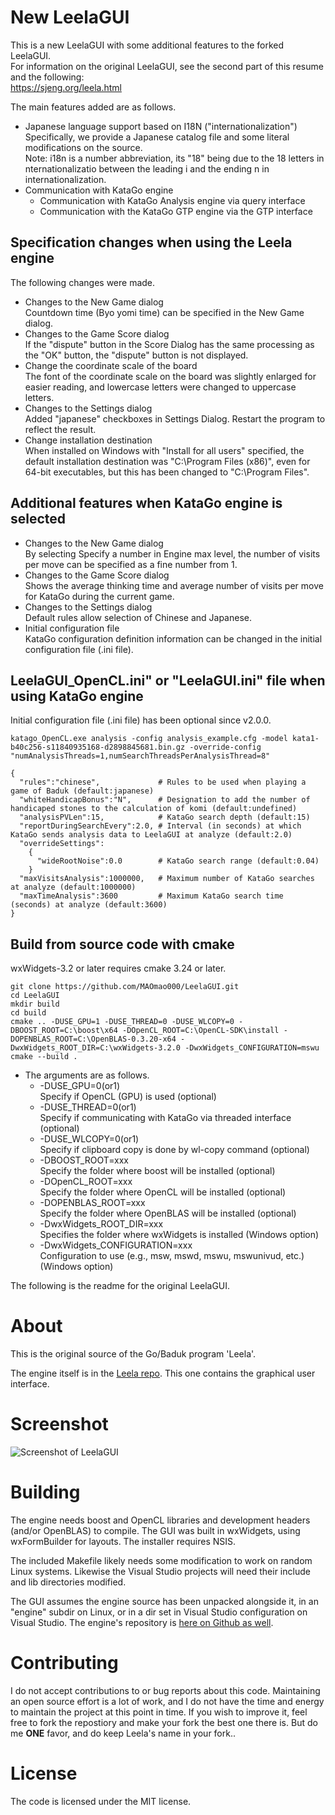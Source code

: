 # New LeelaGUI

This is a new LeelaGUI with some additional features to the forked LeelaGUI.  
For information on the original LeelaGUI, see the second part of this resume and the following:  
https://sjeng.org/leela.html
  
The main features added are as follows.  
- Japanese language support based on I18N ("internationalization")  
  Specifically, we provide a Japanese catalog file and some literal modifications on the source.  
  Note: i18n is a number abbreviation, its "18" being due to the 18 letters in nternationalizatio between the leading i and the ending n in internationalization.  
- Communication with KataGo engine  
  - Communication with KataGo Analysis engine via query interface  
  - Communication with the KataGo GTP engine via the GTP interface  

## Specification changes when using the Leela engine

The following changes were made.  
- Changes to the New Game dialog  
  Countdown time (Byo yomi time) can be specified in the New Game dialog.  
- Changes to the Game Score dialog  
  If the "dispute" button in the Score Dialog has the same processing as the "OK" button, the "dispute" button is not displayed.  
- Change the coordinate scale of the board  
  The font of the coordinate scale on the board was slightly enlarged for easier reading, and lowercase letters were changed to uppercase letters.  
- Changes to the Settings dialog  
  Added "japanese" checkboxes in Settings Dialog. Restart the program to reflect the result.  
- Change installation destination  
  When installed on Windows with "Install for all users" specified, the default installation destination was "C:\Program Files (x86)", even for 64-bit executables, but this has been changed to "C:\Program Files".  

## Additional features when KataGo engine is selected
- Changes to the New Game dialog  
  By selecting Specify a number in Engine max level, the number of visits per move can be specified as a fine number from 1.  
- Changes to the Game Score dialog  
  Shows the average thinking time and average number of visits per move for KataGo during the current game.  
- Changes to the Settings dialog  
  Default rules allow selection of Chinese and Japanese.  
- Initial configuration file  
  KataGo configuration definition information can be changed in the initial configuration file (.ini file).  

## LeelaGUI_OpenCL.ini" or "LeelaGUI.ini" file when using KataGo engine
Initial configuration file (.ini file) has been optional since v2.0.0.  

```
katago_OpenCL.exe analysis -config analysis_example.cfg -model kata1-b40c256-s11840935168-d2898845681.bin.gz -override-config "numAnalysisThreads=1,numSearchThreadsPerAnalysisThread=8"

{
  "rules":"chinese",             # Rules to be used when playing a game of Baduk (default:japanese)
  "whiteHandicapBonus":"N",      # Designation to add the number of handicaped stones to the calculation of komi (default:undefined)
  "analysisPVLen":15,            # KataGo search depth (default:15)
  "reportDuringSearchEvery":2.0, # Interval (in seconds) at which KataGo sends analysis data to LeelaGUI at analyze (default:2.0)
  "overrideSettings":
    {
      "wideRootNoise":0.0        # KataGo search range (default:0.04)
    }
  "maxVisitsAnalysis":1000000,   # Maximum number of KataGo searches at analyze (default:1000000)
  "maxTimeAnalysis":3600         # Maximum KataGo search time (seconds) at analyze (default:3600)
}
```
## Build from source code with cmake
wxWidgets-3.2 or later requires cmake 3.24 or later.  
```
git clone https://github.com/MAOmao000/LeelaGUI.git
cd LeelaGUI
mkdir build
cd build
cmake .. -DUSE_GPU=1 -DUSE_THREAD=0 -DUSE_WLCOPY=0 -DBOOST_ROOT=C:\boost\x64 -DOpenCL_ROOT=C:\OpenCL-SDK\install -DOPENBLAS_ROOT=C:\OpenBLAS-0.3.20-x64 -DwxWidgets_ROOT_DIR=C:\wxWidgets-3.2.0 -DwxWidgets_CONFIGURATION=mswu
cmake --build .
```
- The arguments are as follows.  
	+ -DUSE_GPU=0(or1)  
	Specify if OpenCL (GPU) is used (optional)  
	+ -DUSE_THREAD=0(or1)  
	Specify if communicating with KataGo via threaded interface (optional)  
	+ -DUSE_WLCOPY=0(or1)  
	Specify if clipboard copy is done by wl-copy command (optional)  
	+ -DBOOST_ROOT=xxx  
	Specify the folder where boost will be installed (optional)  
	+ -DOpenCL_ROOT=xxx  
	Specify the folder where OpenCL will be installed (optional)  
	+ -DOPENBLAS_ROOT=xxx  
	Specify the folder where OpenBLAS will be installed (optional)  
	+ -DwxWidgets_ROOT_DIR=xxx  
	Specifies the folder where wxWidgets is installed (Windows option)  
	+ -DwxWidgets_CONFIGURATION=xxx  
	Configuration to use (e.g., msw, mswd, mswu, mswunivud, etc.) (Windows option)  

The following is the readme for the original LeelaGUI.  

About
=====

This is the original source of the Go/Baduk program 'Leela'.

The engine itself is in the [Leela repo](https://github.com/gcp/Leela). This one contains the graphical user interface.

Screenshot
==========
![Screenshot of LeelaGUI](https://sjeng.org/leelaviz8.png "Leela")

Building
========

The engine needs boost and OpenCL libraries and development headers (and/or OpenBLAS) to compile. The GUI was built in wxWidgets, using wxFormBuilder for layouts. The installer
requires NSIS.

The included Makefile likely needs some modification to work on random Linux systems. Likewise the Visual Studio projects will need their include and lib directories modified.

The GUI assumes the engine source has been unpacked alongside it, in an "engine" subdir
on Linux, or in a dir set in Visual Studio configuration on Visual Studio. The engine's repository is [here on Github as well](https://github.com/gcp/Leela).

Contributing
============

I do not accept contributions to or bug reports about this code. Maintaining an open source effort is a lot of work, and I do not have the time and energy to maintain the project at this point in time. If you wish to improve it, feel free to fork the repostiory and make your fork the best one there is. But do me **ONE** favor, and do keep Leela's name in your fork..

License
=======

The code is licensed under the MIT license.
